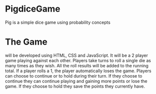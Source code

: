 # PigdiceGame
Pig is a simple dice game using probability concepts

# The Game
will be developed using HTML, CSS and JavaScript. 
It will be a 2 player game playing against each other.
Players take turns to roll a single die as many times as they wish.
All the roll results will be added to the running total.
If a player rolls a 1, the player automatically loses the game.
Players can choose to continue or to hold during their turn.
If they choose to continue they can continue playing and gaining more points or lose the game.
If they choose to hold they save the points they currently have.
